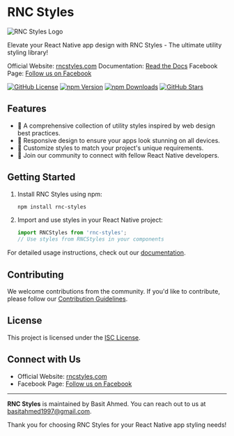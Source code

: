 
# RNC Styles

![RNC Styles Logo](https://rncstyles.com/static/media/logo.859b6eba4e978fb4417b.png)

Elevate your React Native app design with RNC Styles - The ultimate utility styling library!

Official Website: [rncstyles.com](https://rncstyles.com/)
Documentation: [Read the Docs](https://rncstyles.com/docs)
Facebook Page: [Follow us on Facebook](https://www.facebook.com/rncstyles)

[![GitHub License](https://img.shields.io/badge/license-ISC-blue.svg)](https://opensource.org/licenses/ISC)
[![npm Version](https://img.shields.io/npm/v/rnc-styles)](https://www.npmjs.com/package/rnc-styles)
[![npm Downloads](https://img.shields.io/npm/dm/rnc-styles)](https://www.npmjs.com/package/rnc-styles)
[![GitHub Stars](https://img.shields.io/github/stars/BasitAyaz/rnc-styles?style=social)](https://github.com/BasitAyaz/rnc-styles/stargazers)

## Features

- 🎨 A comprehensive collection of utility styles inspired by web design best practices.
- 📱 Responsive design to ensure your apps look stunning on all devices.
- 🔧 Customize styles to match your project's unique requirements.
- 💬 Join our community to connect with fellow React Native developers.

## Getting Started

1. Install RNC Styles using npm:

   ```bash
   npm install rnc-styles
   ```

2. Import and use styles in your React Native project:

   ```javascript
   import RNCStyles from 'rnc-styles';
   // Use styles from RNCStyles in your components
   ```

For detailed usage instructions, check out our [documentation](https://rncstyles.com/docs).

## Contributing

We welcome contributions from the community. If you'd like to contribute, please follow our [Contribution Guidelines](CONTRIBUTING.md).

## License

This project is licensed under the [ISC License](LICENSE).

## Connect with Us

- Official Website: [rncstyles.com](https://rncstyles.com/)
- Facebook Page: [Follow us on Facebook](https://www.facebook.com/rncstyles)

---

**RNC Styles** is maintained by Basit Ahmed. You can reach out to us at basitahmed1997@gmail.com.

Thank you for choosing RNC Styles for your React Native app styling needs!


